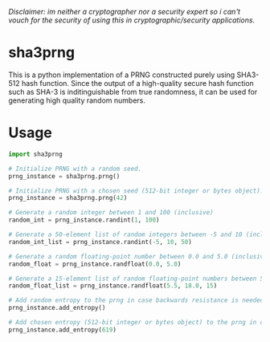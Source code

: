 *Disclaimer: im neither a cryptographer nor a security expert so i can't vouch for the security of using this in cryptographic/security applications.*

# sha3prng
This is a python implementation of a PRNG constructed purely using SHA3-512 hash function. Since the output of a high-quality secure hash function such as SHA-3 is inditinguishable from true randomness, it can be used for generating high quality random numbers.

# Usage
```python
import sha3prng

# Initialize PRNG with a random seed.
prng_instance = sha3prng.prng()

# Initialize PRNG with a chosen seed (512-bit integer or bytes object).
prng_instance = sha3prng.prng(42)

# Generate a random integer between 1 and 100 (inclusive)
random_int = prng_instance.randint(1, 100)

# Generate a 50-element list of random integers between -5 and 10 (inclusive)
random_int_list = prng_instance.randint(-5, 10, 50)

# Generate a random floating-point number between 0.0 and 5.0 (inclusive)
random_float = prng_instance.randfloat(0.0, 5.0)

# Generate a 15-element list of random floating-point numbers between 5.5 and 18.0 (inclusive)
random_float_list = prng_instance.randfloat(5.5, 18.0, 15)

# Add random entropy to the prng in case backwards resistance is needed.
prng_instance.add_entropy()

# Add chosen entropy (512-bit integer or bytes object) to the prng in case backwards resistance is needed.
prng_instance.add_entropy(619)

```

